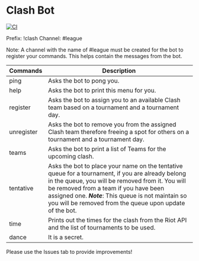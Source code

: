 # Clash Bot

[![CI](https://github.com/Poss111/clash-bot/actions/workflows/build.yml/badge.svg?branch=master)](https://github.com/Poss111/clash-bot/actions/workflows/build.yml)

Prefix: !clash
Channel: #league

Note: A channel with the name of #league must be created for the bot to register your commands. This helps contain the messages from the bot.

| Commands | Description |
| -------- | ----------- |
| ping     | Asks the bot to pong you. | 
| help | Asks the bot to print this menu for you. |
| register | Asks the bot to assign you to an available Clash team based on a tournament and a tournament day. |
| unregister | Asks the bot to remove you from the assigned Clash team therefore freeing a spot for others on a tournament and a tournament day. | 
| teams | Asks the bot to print a list of Teams for the upcoming clash. | 
| tentative | Asks the bot to place your name on the tentative queue for a tournament, if you are already belong in the queue, you will be removed from it. You will be removed from a team if you have been assigned one. ***Note***: This queue is not maintain so you will be removed from the queue upon update of the bot. | 
| time | Prints out the times for the clash from the Riot API and the list of tournaments to be used. |
| dance | It is a secret. |

Please use the Issues tab to provide improvements!
